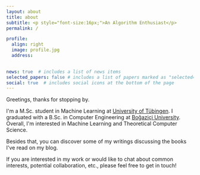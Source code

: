 ```yaml
---
layout: about
title: about
subtitle: <p style="font-size:16px;">An Algorithm Enthusiast</p> 
permalink: /

profile:
  align: right
  image: profile.jpg
  address:
  

news: true  # includes a list of news items
selected_papers: false # includes a list of papers marked as "selected={true}"
social: true  # includes social icons at the bottom of the page
---
```


Greetings, thanks for stopping by.

I'm a M.Sc. student in Machine Learning at [University of Tübingen](https://uni-tuebingen.de/fakultaeten/mathematisch-naturwissenschaftliche-fakultaet/fachbereiche/informatik/studium/studiengaenge/machine-learning/).
I graduated with a B.Sc. in Computer Engineering at [Boğaziçi University](https://www.cmpe.boun.edu.tr/). Overall, I'm interested in Machine Learning and Theoretical Computer Science.  

Besides that, you can discover some of my writings discussing the books I've read on my blog.

If you are interested in my work or would like to chat about common interests, potential collaboration, etc., please feel free to get in touch!

